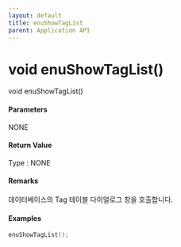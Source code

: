 ```yaml
---
layout: default
title: enuShowTagList
parent: Application API
---
```

# void enuShowTagList\(\)

void enuShowTagList\(\)

#### Parameters

NONE

#### Return Value

Type : NONE

#### Remarks

데이터베이스의 Tag 테이블 다이얼로그 창을 호출합니다.

#### Examples

```cpp
enuShowTagList();
```



